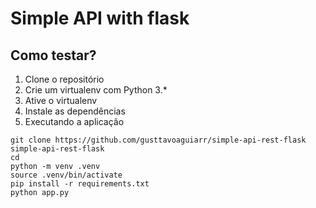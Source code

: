# Simple API with flask

## Como testar?

1. Clone o repositório
2. Crie um virtualenv com Python 3.*
3. Ative o virtualenv
4. Instale as dependências
5. Executando a aplicação

```console
git clone https://github.com/gusttavoaguiarr/simple-api-rest-flask simple-api-rest-flask
cd 
python -m venv .venv
source .venv/bin/activate
pip install -r requirements.txt
python app.py
```
